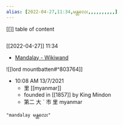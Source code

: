 ```yaml
---
alias: [2022-04-27,11:34,မန္တလေး,,,,,,,,,,]
---
```

[[]]
table of content
```toc
```
[[2022-04-27]] 11:34
- [Mandalay - Wikiwand](https://www.wikiwand.com/en/Mandalay)

![[lord mountbatten#^803764]]

- 10:08 AM 13/7/2021
	- 里 [[myanmar]]
	- founded in [[1857]] by King Mindon
	- 第二 大 ˋ 市 里 myanmar
```query
"mandalay မန္တလေး"
```